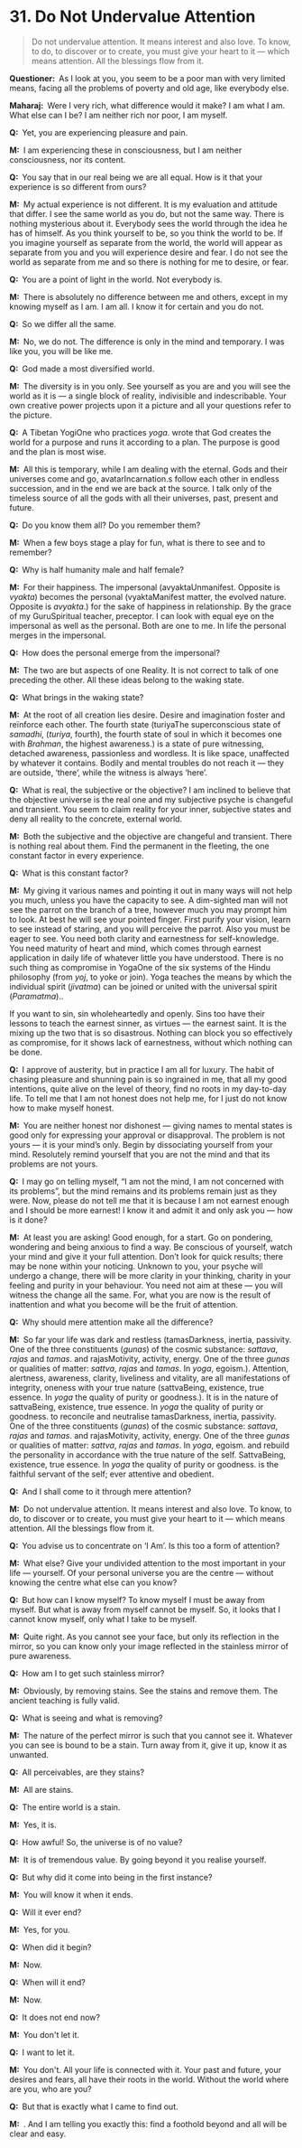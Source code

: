 # 31. Do Not Undervalue Attention

>Do not undervalue attention. It means interest and also love. To know, to do, to discover or to create, you must give your heart to it — which means attention. All the blessings flow from it.

**Questioner:**&ensp;As I look at you, you seem to be a poor man with very limited means, facing all the problems of poverty and old age, like everybody else.

**Maharaj:**&ensp;Were I very rich, what difference would it make? I am what I am. What else can I be? I am neither rich nor poor, I am myself.

**Q:**&ensp;Yet, you are experiencing pleasure and pain.

**M:**&ensp;I am experiencing these in consciousness, but I am neither consciousness, nor its content.

**Q:**&ensp;You say that in our real being we are all equal. How is it that your experience is so different from ours?

**M:**&ensp;My actual experience is not different. It is my evaluation and attitude that differ. I see the same world as you do, but not the same way. There is nothing mysterious about it. Everybody sees the world through the idea he has of himself. As you think yourself to be, so you think the world to be. If you imagine yourself as separate from the world, the world will appear as separate from you and you will experience desire and fear. I do not see the world as separate from me and so there is nothing for me to desire, or fear.

**Q:**&ensp;You are a point of light in the world. Not everybody is.

**M:**&ensp;There is absolutely no difference between me and others, except in my knowing myself as I am. I am all. I know it for certain and you do not.

**Q:**&ensp;So we differ all the same.

**M:**&ensp;No, we do not. The difference is only in the mind and temporary. I was like you, you will be like me.

**Q:**&ensp;God made a most diversified world.

**M:**&ensp;The diversity is in you only. See yourself as you are and you will see the world as it is — a single block of reality, indivisible and indescribable. Your own creative power projects upon it a picture and all your questions refer to the picture.

**Q:**&ensp;A Tibetan <span class=tooltip>Yogi<span class=tooltiptext>One who practices *yoga*.</span></span> wrote that God creates the world for a purpose and runs it according to a plan. The purpose is good and the plan is most wise.

**M:**&ensp;All this is temporary, while I am dealing with the eternal. Gods and their universes come and go, <span class=tooltip>avatar<span class=tooltiptext>Incarnation.</span></span>s follow each other in endless succession, and in the end we are back at the source. I talk only of the timeless source of all the gods with all their universes, past, present and future.

**Q:**&ensp;Do you know them all? Do you remember them?

**M:**&ensp;When a few boys stage a play for fun, what is there to see and to remember?

**Q:**&ensp;Why is half humanity male and half female?

**M:**&ensp;For their happiness. The impersonal (<span class=tooltip>avyakta<span class=tooltiptext>Unmanifest. Opposite is *vyakta*</span></span>) becomes the personal (<span class=tooltip>vyakta<span class=tooltiptext>Manifest matter, the evolved nature. Opposite is *avyakta*.</span></span>) for the sake of happiness in relationship. By the grace of my <span class=tooltip>Guru<span class=tooltiptext>Spiritual teacher, preceptor.</span></span> I can look with equal eye on the impersonal as well as the personal. Both are one to me. In life the personal merges in the impersonal.

**Q:**&ensp;How does the personal emerge from the impersonal?

**M:**&ensp;The two are but aspects of one Reality. It is not correct to talk of one preceding the other. All these ideas belong to the waking state.

**Q:**&ensp;What brings in the waking state?

**M:**&ensp;At the root of all creation lies desire. Desire and imagination foster and reïnforce each other. The fourth state (<span class=tooltip>turiya<span class=tooltiptext>The superconscious state of *samadhi*, (*turiya*, fourth), the fourth state of soul in which it becomes one with *Brahman*, the highest awareness.</span></span>) is a state of pure witnessing, detached awareness, passionless and wordless. It is like space, unaffected by whatever it contains. Bodily and mental troubles do not reach it — they are outside, ‘there’, while the witness is always ‘here’.

**Q:**&ensp;What is real, the subjective or the objective? I am inclined to believe that the objective universe is the real one and my subjective psyche is changeful and transient. You seem to claim reality for your inner, subjective states and deny all reality to the concrete, external world.

**M:**&ensp;Both the subjective and the objective are changeful and transient. There is nothing real about them. Find the permanent in the fleeting, the one constant factor in every experience.

**Q:**&ensp;What is this constant factor?

**M:**&ensp;My giving it various names and pointing it out in many ways will not help you much, unless you have the capacity to see. A dim-sighted man will not see the parrot on the branch of a tree, however much you may prompt him to look. At best he will see your pointed finger. First purify your vision, learn to see instead of staring, and you will perceive the parrot. Also you must be eager to see. You need both clarity and earnestness for self-knowledge. You need maturity of heart and mind, which comes through earnest application in daily life of whatever little you have understood. There is no such thing as compromise in <span class=tooltip>Yoga<span class=tooltiptext>One of the six systems of the Hindu philosophy (from *yoj*, to yoke or join). Yoga teaches the means by which the individual spirit (*jivatma*) can be joined or united with the universal spirit (*Paramatma*).</span></span>. 

If you want to sin, sin wholeheartedly and openly. Sins too have their lessons to teach the earnest sinner, as virtues — the earnest saint. It is the mixing up the two that is so disastrous. Nothing can block you so effectively as compromise, for it shows lack of earnestness, without which nothing can be done.

**Q:**&ensp;I approve of austerity, but in practice I am all for luxury. The habit of chasing pleasure and shunning pain is so ingrained in me, that all my good intentions, quite alive on the level of theory, find no roots in my day-to-day life. To tell me that I am not honest does not help me, for I just do not know how to make myself honest.

**M:**&ensp;You are neither honest nor dishonest — giving names to mental states is good only for expressing your approval or disapproval. The problem is not yours — it is your mind’s only. Begin by dissociating yourself from your mind. Resolutely remind yourself that you are not the mind and that its problems are not yours.

**Q:**&ensp;I may go on telling myself, “I am not the mind, I am not concerned with its problems”, but the mind remains and its problems remain just as they were. Now, please do not tell me that it is because I am not earnest enough and I should be more earnest! I know it and admit it and only ask you — how is it done?

**M:**&ensp;At least you are asking! Good enough, for a start. Go on pondering, wondering and being anxious to find a way. Be conscious of yourself, watch your mind and give it your full attention. Don’t look for quick results; there may be none within your noticing. Unknown to you, your psyche will undergo a change, there will be more clarity in your thinking, charity in your feeling and purity in your behaviour. You need not aim at these — you will witness the change all the same. For, what you are now is the result of inattention and what you become will be the fruit of attention.

**Q:**&ensp;Why should mere attention make all the difference?

**M:**&ensp;So far your life was dark and restless (<span class=tooltip>tamas<span class=tooltiptext>Darkness, inertia, passivity. One of the three constituents (*gunas*) of the cosmic substance: *sattava*, *rajas* and *tamas*.</span></span> and <span class=tooltip>rajas<span class=tooltiptext>Motivity, activity, energy. One of the three *gunas* or qualities of matter: *sattva*, *rajas* and *tamas*. In *yoga*, egoism.</span></span>). Attention, alertness, awareness, clarity, liveliness and vitality, are all manifestations of integrity, oneness with your true nature (<span class=tooltip>sattva<span class=tooltiptext>Being, existence, true essence. In *yoga* the quality of purity or goodness.</span></span>). It is in the nature of <span class=tooltip>sattva<span class=tooltiptext>Being, existence, true essence. In *yoga* the quality of purity or goodness.</span></span> to reconcile and neutralise <span class=tooltip>tamas<span class=tooltiptext>Darkness, inertia, passivity. One of the three constituents (*gunas*) of the cosmic substance: *sattava*, *rajas* and *tamas*.</span></span> and <span class=tooltip>rajas<span class=tooltiptext>Motivity, activity, energy. One of the three *gunas* or qualities of matter: *sattva*, *rajas* and *tamas*. In *yoga*, egoism.</span></span> and rebuild the personality in accordance with the true nature of the self. <span class=tooltip>Sattva<span class=tooltiptext>Being, existence, true essence. In *yoga* the quality of purity or goodness.</span></span> is the faithful servant of the self; ever attentive and obedient.

**Q:**&ensp;And I shall come to it through mere attention?

**M:**&ensp;Do not undervalue attention. It means interest and also love. To know, to do, to discover or to create, you must give your heart to it — which means attention. All the blessings flow from it.

**Q:**&ensp;You advise us to concentrate on ‘I Am’. Is this too a form of attention?

**M:**&ensp;What else? Give your undivided attention to the most important in your life — yourself. Of your personal universe you are the centre — without knowing the centre what else can you know?

**Q:**&ensp;But how can I know myself? To know myself I must be away from myself. But what is away from myself cannot be myself. So, it looks that I cannot know myself, only what I take to be myself.

**M:**&ensp;Quite right. As you cannot see your face, but only its reflection in the mirror, so you can know only your image reflected in the stainless mirror of pure awareness.

**Q:**&ensp;How am I to get such stainless mirror?

**M:**&ensp;Obviously, by removing stains. See the stains and remove them. The ancient teaching is fully valid.

**Q:**&ensp;What is seeing and what is removing?

**M:**&ensp;The nature of the perfect mirror is such that you cannot see it. Whatever you can see is bound to be a stain. Turn away from it, give it up, know it as unwanted.

**Q:**&ensp;All perceivables, are they stains?

**M:**&ensp;All are stains.

**Q:**&ensp;The entire world is a stain.

**M:**&ensp;Yes, it is.

**Q:**&ensp;How awful! So, the universe is of no value?

**M:**&ensp;It is of tremendous value. By going beyond it you realise yourself.

**Q:**&ensp;But why did it come into being in the first instance?

**M:**&ensp;You will know it when it ends.

**Q:**&ensp;Will it ever end?

**M:**&ensp;Yes, for you.

**Q:**&ensp;When did it begin?

**M:**&ensp;Now.

**Q:**&ensp;When will it end?

**M:**&ensp;Now.

**Q:**&ensp;It does not end now?

**M:**&ensp;You don't let it.

**Q:**&ensp;I want to let it.

**M:**&ensp;You don't. All your life is connected with it. Your past and future, your desires and fears, all have their roots in the world. Without the world where are you, who are you?

**Q:**&ensp;But that is exactly what I came to find out.

**M:**&ensp;. And I am telling you exactly this: find a foothold beyond and all will be clear and easy.